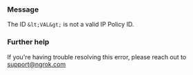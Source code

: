 
### Message
The ID `&lt;VAL&gt;` is not a valid IP Policy ID.

### Further help
If you're having trouble resolving this error, please reach out to [support@ngrok.com](mailto:support@ngrok.com?subject=Help%20with%20ERR_NGROK_229)

